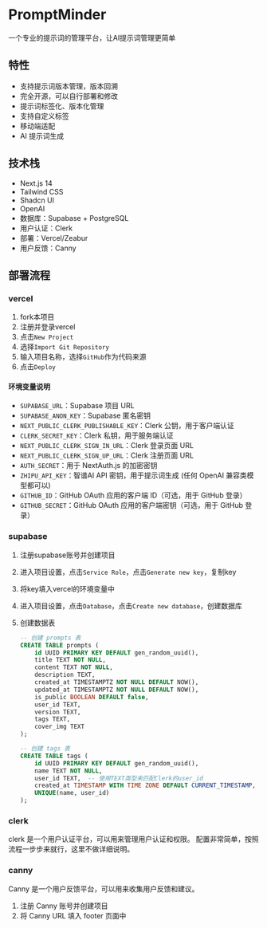 # PromptMinder

一个专业的提示词的管理平台，让AI提示词管理更简单

## 特性

- 支持提示词版本管理，版本回溯
- 完全开源，可以自行部署和修改
- 提示词标签化、版本化管理
- 支持自定义标签
- 移动端适配
- AI 提示词生成

## 技术栈

- Next.js 14
- Tailwind CSS
- Shadcn UI
- OpenAI
- 数据库：Supabase + PostgreSQL
- 用户认证：Clerk
- 部署：Vercel/Zeabur
- 用户反馈：Canny

## 部署流程

### vercel

1. fork本项目
2. 注册并登录vercel
3. 点击`New Project`
4. 选择`Import Git Repository`
5. 输入项目名称，选择`GitHub`作为代码来源
6. 点击`Deploy`

#### 环境变量说明

- `SUPABASE_URL`：Supabase 项目 URL
- `SUPABASE_ANON_KEY`：Supabase 匿名密钥
- `NEXT_PUBLIC_CLERK_PUBLISHABLE_KEY`：Clerk 公钥，用于客户端认证
- `CLERK_SECRET_KEY`：Clerk 私钥，用于服务端认证
- `NEXT_PUBLIC_CLERK_SIGN_IN_URL`：Clerk 登录页面 URL
- `NEXT_PUBLIC_CLERK_SIGN_UP_URL`：Clerk 注册页面 URL
- `AUTH_SECRET`：用于 NextAuth.js 的加密密钥
- `ZHIPU_API_KEY`：智谱AI API 密钥，用于提示词生成 (任何 OpenAI 兼容类模型都可以)
- `GITHUB_ID`：GitHub OAuth 应用的客户端 ID（可选，用于 GitHub 登录）
- `GITHUB_SECRET`：GitHub OAuth 应用的客户端密钥（可选，用于 GitHub 登录）

### supabase

1. 注册supabase账号并创建项目
2. 进入项目设置，点击`Service Role`，点击`Generate new key`，复制key
3. 将key填入vercel的环境变量中
4. 进入项目设置，点击`Database`，点击`Create new database`，创建数据库
5. 创建数据表

    ```sql
    -- 创建 prompts 表
    CREATE TABLE prompts (
        id UUID PRIMARY KEY DEFAULT gen_random_uuid(),
        title TEXT NOT NULL,
        content TEXT NOT NULL,
        description TEXT,
        created_at TIMESTAMPTZ NOT NULL DEFAULT NOW(),
        updated_at TIMESTAMPTZ NOT NULL DEFAULT NOW(),
        is_public BOOLEAN DEFAULT false,
        user_id TEXT,
        version TEXT,
        tags TEXT,
        cover_img TEXT
    );

    -- 创建 tags 表
    CREATE TABLE tags (
        id UUID PRIMARY KEY DEFAULT gen_random_uuid(),
        name TEXT NOT NULL,
        user_id TEXT,  -- 使用TEXT类型来匹配Clerk的user_id
        created_at TIMESTAMP WITH TIME ZONE DEFAULT CURRENT_TIMESTAMP,
        UNIQUE(name, user_id)
    );
    ```

### clerk

clerk 是一个用户认证平台，可以用来管理用户认证和权限。
配置非常简单，按照流程一步步来就行，这里不做详细说明。

### canny

Canny 是一个用户反馈平台，可以用来收集用户反馈和建议。

1. 注册 Canny 账号并创建项目
2. 将 Canny URL 填入 footer 页面中
